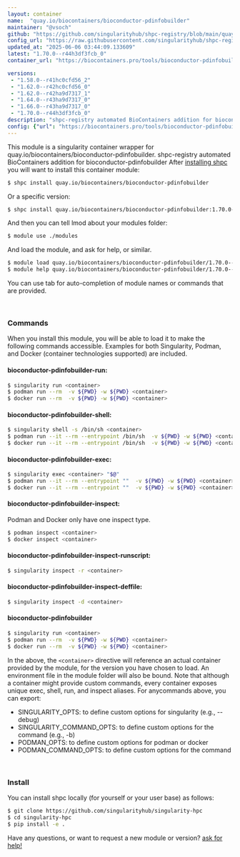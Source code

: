 ```yaml
---
layout: container
name:  "quay.io/biocontainers/bioconductor-pdinfobuilder"
maintainer: "@vsoch"
github: "https://github.com/singularityhub/shpc-registry/blob/main/quay.io/biocontainers/bioconductor-pdinfobuilder/container.yaml"
config_url: "https://raw.githubusercontent.com/singularityhub/shpc-registry/main/quay.io/biocontainers/bioconductor-pdinfobuilder/container.yaml"
updated_at: "2025-06-06 03:44:09.133609"
latest: "1.70.0--r44h3df3fcb_0"
container_url: "https://biocontainers.pro/tools/bioconductor-pdinfobuilder"

versions:
 - "1.58.0--r41hc0cfd56_2"
 - "1.62.0--r42hc0cfd56_0"
 - "1.62.0--r42ha9d7317_1"
 - "1.64.0--r43ha9d7317_0"
 - "1.66.0--r43ha9d7317_0"
 - "1.70.0--r44h3df3fcb_0"
description: "shpc-registry automated BioContainers addition for bioconductor-pdinfobuilder"
config: {"url": "https://biocontainers.pro/tools/bioconductor-pdinfobuilder", "maintainer": "@vsoch", "description": "shpc-registry automated BioContainers addition for bioconductor-pdinfobuilder", "latest": {"1.70.0--r44h3df3fcb_0": "sha256:762e0c4045ecdb83feb9fcbebfd301f5c605471c5b72d50e5d0afee8769f1100"}, "tags": {"1.58.0--r41hc0cfd56_2": "sha256:6d7a33b0cd8ef54cb8635234040fdb74297bf914f5b5e4946cb93b3f9db0080f", "1.62.0--r42hc0cfd56_0": "sha256:11678705080d48db53bb90c4f2ed37a4cc5c0c3481c9914c6fd8fb97f681c031", "1.62.0--r42ha9d7317_1": "sha256:5ac98c300a455e0a5e5896e41dbdefceb3304c7bcb25c40adfb4688a0cc1e80a", "1.64.0--r43ha9d7317_0": "sha256:1b670eb7a454870ccc6a364530371515a05a6e363a515d9220bc50722d216ef3", "1.66.0--r43ha9d7317_0": "sha256:c36692f0b08daf05940f4562961ff15c2af5f4094d06c45b8475725e9fbe4c82", "1.70.0--r44h3df3fcb_0": "sha256:762e0c4045ecdb83feb9fcbebfd301f5c605471c5b72d50e5d0afee8769f1100"}, "docker": "quay.io/biocontainers/bioconductor-pdinfobuilder"}
---
```


This module is a singularity container wrapper for quay.io/biocontainers/bioconductor-pdinfobuilder.
shpc-registry automated BioContainers addition for bioconductor-pdinfobuilder
After [installing shpc](#install) you will want to install this container module:


```bash
$ shpc install quay.io/biocontainers/bioconductor-pdinfobuilder
```

Or a specific version:

```bash
$ shpc install quay.io/biocontainers/bioconductor-pdinfobuilder:1.70.0--r44h3df3fcb_0
```

And then you can tell lmod about your modules folder:

```bash
$ module use ./modules
```

And load the module, and ask for help, or similar.

```bash
$ module load quay.io/biocontainers/bioconductor-pdinfobuilder/1.70.0--r44h3df3fcb_0
$ module help quay.io/biocontainers/bioconductor-pdinfobuilder/1.70.0--r44h3df3fcb_0
```

You can use tab for auto-completion of module names or commands that are provided.

<br>

### Commands

When you install this module, you will be able to load it to make the following commands accessible.
Examples for both Singularity, Podman, and Docker (container technologies supported) are included.

#### bioconductor-pdinfobuilder-run:

```bash
$ singularity run <container>
$ podman run --rm  -v ${PWD} -w ${PWD} <container>
$ docker run --rm  -v ${PWD} -w ${PWD} <container>
```

#### bioconductor-pdinfobuilder-shell:

```bash
$ singularity shell -s /bin/sh <container>
$ podman run --it --rm --entrypoint /bin/sh  -v ${PWD} -w ${PWD} <container>
$ docker run --it --rm --entrypoint /bin/sh  -v ${PWD} -w ${PWD} <container>
```

#### bioconductor-pdinfobuilder-exec:

```bash
$ singularity exec <container> "$@"
$ podman run --it --rm --entrypoint ""  -v ${PWD} -w ${PWD} <container> "$@"
$ docker run --it --rm --entrypoint ""  -v ${PWD} -w ${PWD} <container> "$@"
```

#### bioconductor-pdinfobuilder-inspect:

Podman and Docker only have one inspect type.

```bash
$ podman inspect <container>
$ docker inspect <container>
```

#### bioconductor-pdinfobuilder-inspect-runscript:

```bash
$ singularity inspect -r <container>
```

#### bioconductor-pdinfobuilder-inspect-deffile:

```bash
$ singularity inspect -d <container>
```



#### bioconductor-pdinfobuilder

```bash
$ singularity run <container>
$ podman run --rm  -v ${PWD} -w ${PWD} <container>
$ docker run --rm  -v ${PWD} -w ${PWD} <container>
```


In the above, the `<container>` directive will reference an actual container provided
by the module, for the version you have chosen to load. An environment file in the
module folder will also be bound. Note that although a container
might provide custom commands, every container exposes unique exec, shell, run, and
inspect aliases. For anycommands above, you can export:

 - SINGULARITY_OPTS: to define custom options for singularity (e.g., --debug)
 - SINGULARITY_COMMAND_OPTS: to define custom options for the command (e.g., -b)
 - PODMAN_OPTS: to define custom options for podman or docker
 - PODMAN_COMMAND_OPTS: to define custom options for the command

<br>

### Install

You can install shpc locally (for yourself or your user base) as follows:

```bash
$ git clone https://github.com/singularityhub/singularity-hpc
$ cd singularity-hpc
$ pip install -e .
```

Have any questions, or want to request a new module or version? [ask for help!](https://github.com/singularityhub/singularity-hpc/issues)